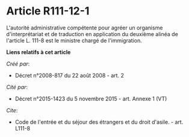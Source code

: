 # Article R111-12-1

L'autorité administrative compétente pour agréer un organisme d'interprétariat et de traduction en application du deuxième
alinéa de l'article L. 111-8 est le ministre chargé de l'immigration.

**Liens relatifs à cet article**

_Créé par_:

  - Décret n°2008-817 du 22 août 2008 - art. 2

_Cité par_:

  - Décret n°2015-1423 du 5 novembre 2015 - art. Annexe 1 (VT)

_Cite_:

  - Code de l'entrée et du séjour des étrangers et du droit d'asile. - art. L111-8
